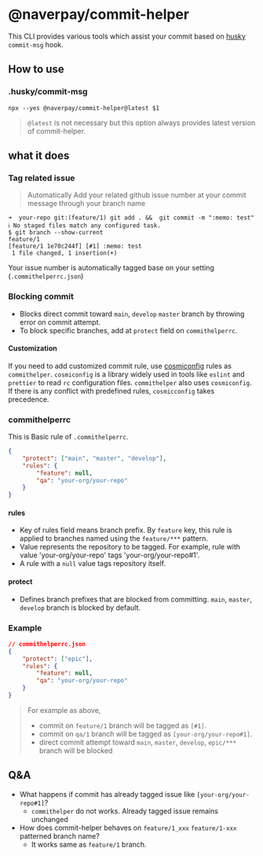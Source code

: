 # @naverpay/commit-helper

This CLI provides various tools which assist your commit based on [husky](https://typicode.github.io/husky/) `commit-msg` hook.

## How to use

### .husky/commit-msg

```
npx --yes @naverpay/commit-helper@latest $1
```

> `@latest` is not necessary but this option always provides latest version of commit-helper.

## what it does

### Tag related issue

> Automatically Add your related github issue number at your commit message through your branch name

```shell
➜  your-repo git:(feature/1) git add . &&  git commit -m ":memo: test"
ℹ No staged files match any configured task.
$ git branch --show-current
feature/1
[feature/1 1e70c244f] [#1] :memo: test
 1 file changed, 1 insertion(+)
```

Your issue number is automatically tagged base on your setting (`.commithelperrc.json`)

### Blocking commit

- Blocks direct commit toward `main`, `develop` `master` branch by throwing error on commit attempt.
- To block specific branches, add at `protect` field on `commithelperrc`.

#### Customization

If you need to add customized commit rule, use [cosmiconfig](https://github.com/cosmiconfig/cosmiconfig) rules as `commithelper`. `cosmiconfig` is a library widely used in tools like `eslint` and `prettier` to read `rc` configuration files. `commithelper` also uses `cosmiconfig`. If there is any conflict with predefined rules, `cosmicconfig` takes precedence.

### commithelperrc

This is Basic rule of `.commithelperrc`.

```json
{
    "protect": ["main", "master", "develop"],
    "rules": {
        "feature": null,
        "qa": "your-org/your-repo"
    }
}
```

#### rules

- Key of rules field means branch prefix. By `feature` key, this rule is applied to branches named using the `feature/***` pattern.
- Value represents the repository to be tagged. For example, rule with value 'your-org/your-repo' tags 'your-org/your-repo#1'.
- A rule with a `null` value tags repository itself.

#### protect

- Defines branch prefixes that are blocked from committing. `main`, `master`, `develop` branch is blocked by default.

### Example

```json
// commithelperrc.json
{
    "protect": ["epic"],
    "rules": {
        "feature": null,
        "qa": "your-org/your-repo"
    }
}
```

> For example as above,
>
> - commit on `feature/1` branch will be tagged as `[#1]`.
> - commit on `qa/1` branch will be tagged as `[your-org/your-repo#1]`.
> - direct commit attempt toward `main`, `master`, `develop`, `epic/***` branch will be blocked

## Q&A

- What happens if commit has already tagged issue like `[your-org/your-repo#1]`?
  - `commithelper` do not works. Already tagged issue remains unchanged
- How does commit-helper behaves on `feature/1_xxx` `feature/1-xxx` patterned branch name?
  - It works same as `feature/1` branch.
